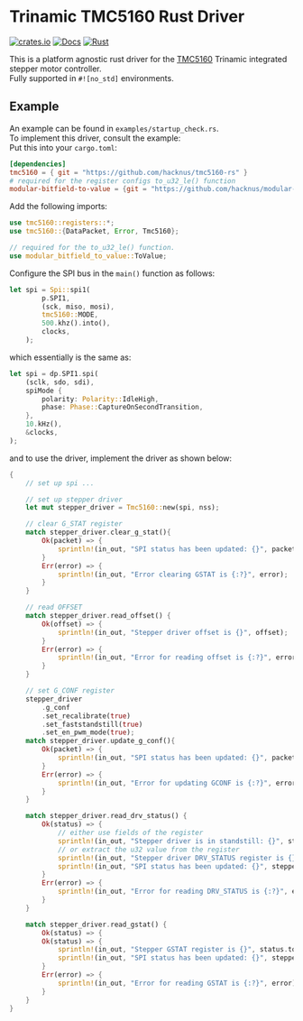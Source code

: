 # Trinamic TMC5160 Rust Driver

[![crates.io](https://img.shields.io/crates/v/tmc5160.svg)](https://crates.io/crates/tmc5160)
[![Docs](https://docs.rs/tmc5160/badge.svg)](https://docs.rs/tmc5160)
[![Rust](https://github.com/hacknus/tmc5160-rs/actions/workflows/rust.yml/badge.svg)](https://github.com/hacknus/tmc5160-rs/actions/workflows/rust.yml)

This is a platform agnostic rust driver for the [TMC5160](https://www.trinamic.com/fileadmin/assets/Products/ICs_Documents/TMC5160A_datasheet_rev1.18.pdf) Trinamic integrated stepper motor controller.  
Fully supported in `#![no_std]` environments.

## Example
An example can be found in `examples/startup_check.rs`.  
To implement this driver, consult the example:  
Put this into your `cargo.toml`:
```toml
[dependencies]
tmc5160 = { git = "https://github.com/hacknus/tmc5160-rs" }
# required for the register configs to_u32_le() function
modular-bitfield-to-value = {git = "https://github.com/hacknus/modular-bitfield-to-value"}
```
Add the following imports:
```rust
use tmc5160::registers::*;
use tmc5160::{DataPacket, Error, Tmc5160};

// required for the to_u32_le() function.
use modular_bitfield_to_value::ToValue;
```

Configure the SPI bus in the `main()` function as follows:
```rust
let spi = Spi::spi1(
        p.SPI1,
        (sck, miso, mosi),
        tmc5160::MODE,
        500.khz().into(),
        clocks,
    );
```
which essentially is the same as:
```rust
let spi = dp.SPI1.spi(
    (sclk, sdo, sdi),
    spiMode {
        polarity: Polarity::IdleHigh,
        phase: Phase::CaptureOnSecondTransition,
    },
    10.kHz(),
    &clocks,
);
```
and to use the driver, implement the driver as shown below:
```rust
{
    // set up spi ...

    // set up stepper driver
    let mut stepper_driver = Tmc5160::new(spi, nss);

    // clear G_STAT register
    match stepper_driver.clear_g_stat(){
        Ok(packet) => {
            sprintln!(in_out, "SPI status has been updated: {}", packet.status.to_u32_le().unwrap_or(0));
        }
        Err(error) => {
            sprintln!(in_out, "Error clearing GSTAT is {:?}", error);
        }
    }

    // read OFFSET
    match stepper_driver.read_offset() {
        Ok(offset) => {
            sprintln!(in_out, "Stepper driver offset is {}", offset);
        }
        Err(error) => {
            sprintln!(in_out, "Error for reading offset is {:?}", error);
        }
    }

    // set G_CONF register
    stepper_driver
        .g_conf
        .set_recalibrate(true)
        .set_faststandstill(true)
        .set_en_pwm_mode(true);
    match stepper_driver.update_g_conf(){
        Ok(packet) => {
            sprintln!(in_out, "SPI status has been updated: {}", packet.status.to_u32_le().unwrap_or(0));
        }
        Err(error) => {
            sprintln!(in_out, "Error for updating GCONF is {:?}", error);
        }
    }

    match stepper_driver.read_drv_status() {
        Ok(status) => {
            // either use fields of the register
            sprintln!(in_out, "Stepper driver is in standstill: {}", status.standstill());
            // or extract the u32 value from the register
            sprintln!(in_out, "Stepper driver DRV_STATUS register is {}", status.to_u32_le().unwrap_or(0));
            sprintln!(in_out, "SPI status has been updated: {}", stepper_driver.status.to_u32_le().unwrap_or(0));
        }
        Err(error) => {
            sprintln!(in_out, "Error for reading DRV_STATUS is {:?}", error);
        }
    }

    match stepper_driver.read_gstat() {
        Ok(status) => {
        Ok(status) => {
            sprintln!(in_out, "Stepper GSTAT register is {}", status.to_u32_le().unwrap_or(0));
            sprintln!(in_out, "SPI status has been updated: {}", stepper_driver.status.to_u32_le().unwrap_or(0));
        }
        Err(error) => {
            sprintln!(in_out, "Error for reading GSTAT is {:?}", error);
        }
    }
}
```